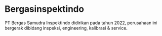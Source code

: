 # Bergasinspektindo
PT Bergas Samudra Inspektindo didirikan pada tahun 2022, perusahaan ini bergerak dibidang inspeksi, engineering, kalibrasi & service. 
